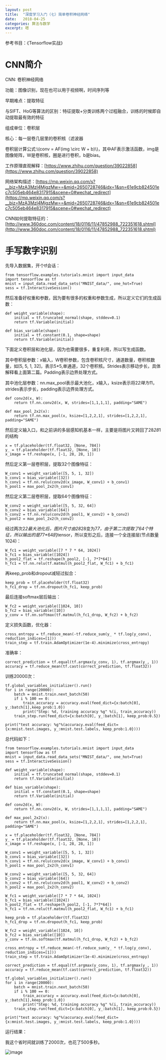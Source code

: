 ```yaml
---
layout: post
title:  "深度学习入门（七）简单卷积神经网络"
date:   2018-04-25
categories: 算法与数学
excerpt: 嗯
---
```

<script src="https://cdnjs.cloudflare.com/ajax/libs/mathjax/2.7.1/MathJax.js?config=default" id=""></script>

参考书目：《Tensorflow实战》

# CNN简介

CNN: 卷积神经网络

功能：图像识别，现在也可以用于视频啊，时间序列等

早期难点：提取特征

与SIFT、HoG等算法的区别：特征提取+分类训练两个过程融合，训练的时候即自动提取最有效的特征

组成单位：卷积层

核心：每一层卷几层里的卷积核（滤波器

卷积层计算公式:\\(conv = AF(img \circ W + b)\\)，其中AF表示激活函数，img是图像矩阵，W是卷积核，圈是进行卷积，b是bias。

工作原理直观解释：[https://www.zhihu.com/question/39022858](https://www.zhihu.com/question/39022858)

网络架构描述：[https://mp.weixin.qq.com/s?__biz=MzA3MzI4MjgzMw==&mid=2650728746&idx=1&sn=61e9cb824501ec7c505eb464e8317915&scene=0#wechat_redirect](https://mp.weixin.qq.com/s?__biz=MzA3MzI4MjgzMw==&mid=2650728746&idx=1&sn=61e9cb824501ec7c505eb464e8317915&scene=0#wechat_redirect)

CNN如何提取特征的：[http://www.360doc.com/content/18/0116/11/47852988_722351618.shtml](http://www.360doc.com/content/18/0116/11/47852988_722351618.shtml)

# 手写数字识别

先导入数据集，开个tf会话：

```
from tensorflow.examples.tutorials.mnist import input_data
import tensorflow as tf
mnist = input_data.read_data_sets("MNIST_data/", one_hot=True)
sess = tf.InteractiveSession()
```

然后准备好权重和参数，因为要有很多的权重和参数生成，所以定义它们的生成函数：

```
def weight_variable(shape):
    initial = tf.truncated_normal(shape, stddev=0.1)
    return tf.Variable(initial)

def bias_variable(shape):
    initial = tf.constant(0.1, shape=shape)
    return tf.Variable(initial)
```

下面定义卷积层和池化层，因为也需要很多，重复利用，所以写生成函数。

其中卷积层参数：x输入，W卷积参数，包含卷积核尺寸，通道数量，卷积核数量，如[5, 5, 1, 32]，表示5*5,单通道，32个卷积核。Strides表示移动步长，具体解释看上面第二篇。Padding表示边界处理方式。

其中池化层参数：nn.max_pool表示最大池化，x输入，ksize表示将2*2降为1*1，strides表示步长，padding表示边界处理方式。

```
def conv2d(x, W):
    return tf.nn.conv2d(x, W, strides=[1,1,1,1], padding="SAME")

def max_pool_2x2(x):
    return tf.nn.max_pool(x, ksize=[1,2,2,1], strides=[1,2,2,1], padding="SAME")
```

然后定义输入口，和之前讲的多层感知机基本一样，主要是将图片又转回了28*28*1的结构

```
x = tf.placeholder(tf.float32, [None, 784])
y_ = tf.placeholder(tf.float32, [None, 10])
x_image = tf.reshape(x, [-1, 28, 28, 1])
```

然后定义第一层卷积层，提取32个图像特征：

```
W_conv1 = weight_variable([5, 5, 1, 32])
b_conv1 = bias_variable([32])
h_conv1 = tf.nn.relu(conv2d(x_image, W_conv1) + b_conv1)
h_pool1 = max_pool_2x2(h_conv1)
```

然后定义第二层卷积层，提取64个图像特征：

```
W_conv2 = weight_variable([5, 5, 32, 64])
b_conv2 = bias_variable([64])
h_conv2 = tf.nn.relu(conv2d(h_pool1, W_conv2) + b_conv2)
h_pool2 = max_pool_2x2(h_conv2)
```

经过两次2*2最大池化后，图片尺寸由28*28变为7*7，由于第二次提取了64个特征，所以输出的是7*7*64的tensor，所以变形之后，连接一个全连接层(节点数量1024)：

```
W_fc1 = weight_variable([7 * 7 * 64, 1024])
b_fc1 = bias_variable([1024])
h_pool2_flat = tf.reshape(h_pool2, [-1, 7*7*64])
h_fc1 = tf.nn.relu(tf.matmul(h_pool2_flat, W_fc1) + b_fc1)
```

再keep_prob和dropout减轻过拟合：

```
keep_prob = tf.placeholder(tf.float32)
h_fc1_drop = tf.nn.dropout(h_fc1, keep_prob)
```

最后连接softmax层后输出：

```
W_fc2 = weight_variable([1024, 10])
b_fc2 = bias_variable([10])
y_conv = tf.nn.softmax(tf.matmul(h_fc1_drop, W_fc2) + b_fc2)
```

定义损失函数，优化器：

```
cross_entropy = tf.reduce_mean(-tf.reduce_sum(y_ * tf.log(y_conv), reduction_indices=[1]))
train_step = tf.train.AdamOptimizer(1e-4).minimize(cross_entropy)
```

准确率：

```
correct_prediction = tf.equal(tf.argmax(y_conv, 1), tf.argmax(y_, 1))
accuracy = tf.reduce_mean(tf.cast(correct_prediction, tf.float32))
```

训练20000次：

```
tf.global_variables_initializer().run()
for i in range(20000):
    batch = mnist.train.next_batch(50)
    if i % 100 == 0:
        train_accuracy = accuracy.eval(feed_dict={x:batch[0], y_:batch[1],keep_prob:1.0})
        print("Step: %d, training accuracy %g" %(i, train_accuracy))
    train_step.run(feed_dict={x:batch[0], y_:batch[1], keep_prob:0.5})

print("test accuracy: %g"%(accuracy.eval(feed_dict={x:mnist.test.images, y_:mnist.test.labels, keep_prob:1.0})))
```

总代码如下：

```
from tensorflow.examples.tutorials.mnist import input_data
import tensorflow as tf
mnist = input_data.read_data_sets("MNIST_data/", one_hot=True)
sess = tf.InteractiveSession()

def weight_variable(shape):
    initial = tf.truncated_normal(shape, stddev=0.1)
    return tf.Variable(initial)

def bias_variable(shape):
    initial = tf.constant(0.1, shape=shape)
    return tf.Variable(initial)

def conv2d(x, W):
    return tf.nn.conv2d(x, W, strides=[1,1,1,1], padding="SAME")

def max_pool_2x2(x):
    return tf.nn.max_pool(x, ksize=[1,2,2,1], strides=[1,2,2,1], padding="SAME")

x = tf.placeholder(tf.float32, [None, 784])
y_ = tf.placeholder(tf.float32, [None, 10])
x_image = tf.reshape(x, [-1, 28, 28, 1])

W_conv1 = weight_variable([5, 5, 1, 32])
b_conv1 = bias_variable([32])
h_conv1 = tf.nn.relu(conv2d(x_image, W_conv1) + b_conv1)
h_pool1 = max_pool_2x2(h_conv1)

W_conv2 = weight_variable([5, 5, 32, 64])
b_conv2 = bias_variable([64])
h_conv2 = tf.nn.relu(conv2d(h_pool1, W_conv2) + b_conv2)
h_pool2 = max_pool_2x2(h_conv2)

W_fc1 = weight_variable([7 * 7 * 64, 1024])
b_fc1 = bias_variable([1024])
h_pool2_flat = tf.reshape(h_pool2, [-1, 7*7*64])
h_fc1 = tf.nn.relu(tf.matmul(h_pool2_flat, W_fc1) + b_fc1)

keep_prob = tf.placeholder(tf.float32)
h_fc1_drop = tf.nn.dropout(h_fc1, keep_prob)

W_fc2 = weight_variable([1024, 10])
b_fc2 = bias_variable([10])
y_conv = tf.nn.softmax(tf.matmul(h_fc1_drop, W_fc2) + b_fc2)

cross_entropy = tf.reduce_mean(-tf.reduce_sum(y_ * tf.log(y_conv), reduction_indices=[1]))
train_step = tf.train.AdamOptimizer(1e-4).minimize(cross_entropy)

correct_prediction = tf.equal(tf.argmax(y_conv, 1), tf.argmax(y_, 1))
accuracy = tf.reduce_mean(tf.cast(correct_prediction, tf.float32))

tf.global_variables_initializer().run()
for i in range(20000):
    batch = mnist.train.next_batch(50)
    if i % 100 == 0:
        train_accuracy = accuracy.eval(feed_dict={x:batch[0], y_:batch[1],keep_prob:1.0})
        print("Step: %d, training accuracy %g" %(i, train_accuracy))
    train_step.run(feed_dict={x:batch[0], y_:batch[1], keep_prob:0.5})

print("test accuracy: %g"%(accuracy.eval(feed_dict={x:mnist.test.images, y_:mnist.test.labels, keep_prob:1.0})))
```

运行结果：

我这个省时间就训练了2000次，也花了500多秒。

![image](/img/dl6.png)

